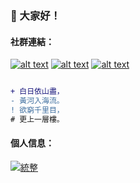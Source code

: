 
### :wave: 大家好！ <!-- <img alt="Tests Passing" src="https://github.com/anuraghazra/github-readme-stats/workflows/Test/badge.svg" /> -->
<!-- display the social media buttons in your README -->
#### 社群連結： 
[![alt text][1.1]][1]
[![alt text][3.1]][3]
[![alt text][5.1]][5]
<!--[![alt text][6.1]][6]-->


<!-- links to social media icons -->
<!-- no need to change these -->

<!-- icons with padding -->

[1.1]: https://i.imgur.com/GmxhYO0.png (instagram icon with padding)
[3.1]: https://i.imgur.com/YCdR3o9.png (twitter icon with padding)
[5.1]: https://i.imgur.com/5BWvIrF.png (github icon with padding)

<!-- links to your social media accounts -->
<!-- update these accordingly -->

[1]: https://www.instagram.com/khh._.is_me
[3]: https://twitter.com/KHH_Taiwan
[5]: https://github.com/yuhuan-afk

```diff

+ 白日依山盡，
- 黃河入海流。
! 欲窮千里目，
# 更上一層樓。
```

#### 個人信息： 

<!-- [5]: https://github.com/yuhuan-afk -->
[![統整](https://github-readme-stats.vercel.app/api?username=yuhuan-afk&theme=dark&show_icons=true&googlead=yes&miaocntrack=allow)](https://github.com/yuhuan-afk)
